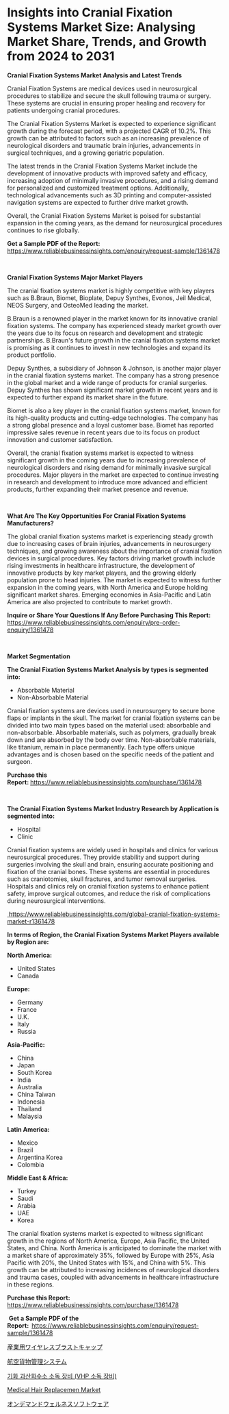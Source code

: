 <p><h1>Insights into Cranial Fixation Systems Market Size: Analysing Market Share, Trends, and Growth from 2024 to 2031</h1></p><p><strong>Cranial Fixation Systems Market Analysis and Latest Trends</strong></p>
<p><p>Cranial Fixation Systems are medical devices used in neurosurgical procedures to stabilize and secure the skull following trauma or surgery. These systems are crucial in ensuring proper healing and recovery for patients undergoing cranial procedures.</p><p>The Cranial Fixation Systems Market is expected to experience significant growth during the forecast period, with a projected CAGR of 10.2%. This growth can be attributed to factors such as an increasing prevalence of neurological disorders and traumatic brain injuries, advancements in surgical techniques, and a growing geriatric population.</p><p>The latest trends in the Cranial Fixation Systems Market include the development of innovative products with improved safety and efficacy, increasing adoption of minimally invasive procedures, and a rising demand for personalized and customized treatment options. Additionally, technological advancements such as 3D printing and computer-assisted navigation systems are expected to further drive market growth.</p><p>Overall, the Cranial Fixation Systems Market is poised for substantial expansion in the coming years, as the demand for neurosurgical procedures continues to rise globally.</p></p>
<p><strong>Get a Sample PDF of the Report:&nbsp;</strong> <a href="https://www.reliablebusinessinsights.com/enquiry/request-sample/1361478">https://www.reliablebusinessinsights.com/enquiry/request-sample/1361478</a></p>
<p>&nbsp;</p>
<p><strong>Cranial Fixation Systems Major Market Players</strong></p>
<p><p>The cranial fixation systems market is highly competitive with key players such as B.Braun, Biomet, Bioplate, Depuy Synthes, Evonos, Jeil Medical, NEOS Surgery, and OsteoMed leading the market. </p><p>B.Braun is a renowned player in the market known for its innovative cranial fixation systems. The company has experienced steady market growth over the years due to its focus on research and development and strategic partnerships. B.Braun's future growth in the cranial fixation systems market is promising as it continues to invest in new technologies and expand its product portfolio.</p><p>Depuy Synthes, a subsidiary of Johnson & Johnson, is another major player in the cranial fixation systems market. The company has a strong presence in the global market and a wide range of products for cranial surgeries. Depuy Synthes has shown significant market growth in recent years and is expected to further expand its market share in the future.</p><p>Biomet is also a key player in the cranial fixation systems market, known for its high-quality products and cutting-edge technologies. The company has a strong global presence and a loyal customer base. Biomet has reported impressive sales revenue in recent years due to its focus on product innovation and customer satisfaction.</p><p>Overall, the cranial fixation systems market is expected to witness significant growth in the coming years due to increasing prevalence of neurological disorders and rising demand for minimally invasive surgical procedures. Major players in the market are expected to continue investing in research and development to introduce more advanced and efficient products, further expanding their market presence and revenue.</p></p>
<p>&nbsp;</p>
<p><strong>What Are The Key Opportunities For Cranial Fixation Systems Manufacturers?</strong></p>
<p><p>The global cranial fixation systems market is experiencing steady growth due to increasing cases of brain injuries, advancements in neurosurgery techniques, and growing awareness about the importance of cranial fixation devices in surgical procedures. Key factors driving market growth include rising investments in healthcare infrastructure, the development of innovative products by key market players, and the growing elderly population prone to head injuries. The market is expected to witness further expansion in the coming years, with North America and Europe holding significant market shares. Emerging economies in Asia-Pacific and Latin America are also projected to contribute to market growth.</p></p>
<p><strong>Inquire or Share Your Questions If Any Before Purchasing This Report:</strong> <a href="https://www.reliablebusinessinsights.com/enquiry/pre-order-enquiry/1361478">https://www.reliablebusinessinsights.com/enquiry/pre-order-enquiry/1361478</a></p>
<p>&nbsp;</p>
<p><strong>Market Segmentation</strong></p>
<p><strong>The Cranial Fixation Systems Market Analysis by types is segmented into:</strong></p>
<p><ul><li>Absorbable Material</li><li>Non-Absorbable Material</li></ul></p>
<p><p>Cranial fixation systems are devices used in neurosurgery to secure bone flaps or implants in the skull. The market for cranial fixation systems can be divided into two main types based on the material used: absorbable and non-absorbable. Absorbable materials, such as polymers, gradually break down and are absorbed by the body over time. Non-absorbable materials, like titanium, remain in place permanently. Each type offers unique advantages and is chosen based on the specific needs of the patient and surgeon.</p></p>
<p><strong>Purchase this Report:&nbsp;</strong><a href="https://www.reliablebusinessinsights.com/purchase/1361478">https://www.reliablebusinessinsights.com/purchase/1361478</a></p>
<p>&nbsp;</p>
<p><strong>The Cranial Fixation Systems Market Industry Research by Application is segmented into:</strong></p>
<p><ul><li>Hospital</li><li>Clinic</li></ul></p>
<p><p>Cranial fixation systems are widely used in hospitals and clinics for various neurosurgical procedures. They provide stability and support during surgeries involving the skull and brain, ensuring accurate positioning and fixation of the cranial bones. These systems are essential in procedures such as craniotomies, skull fractures, and tumor removal surgeries. Hospitals and clinics rely on cranial fixation systems to enhance patient safety, improve surgical outcomes, and reduce the risk of complications during neurosurgical interventions.</p></p>
<p><a href="https://www.reliablebusinessinsights.com/global-cranial-fixation-systems-market-r1361478">&nbsp;https://www.reliablebusinessinsights.com/global-cranial-fixation-systems-market-r1361478</a></p>
<p><strong>In terms of Region, the Cranial Fixation Systems Market Players available by Region are:</strong></p>
<p>
    <p> <strong> North America: </strong>
        <ul>
            <li>United States</li>
            <li>Canada</li>
        </ul>
        </p> 
    <p> <strong> Europe: </strong>
        <ul>
            <li>Germany</li>
            <li>France</li>
            <li>U.K.</li>
            <li>Italy</li>
            <li>Russia</li>
        </ul>
        </p> 
    <p> <strong> Asia-Pacific: </strong>
        <ul>
            <li>China</li>
            <li>Japan</li>
            <li>South Korea</li>
            <li>India</li>
            <li>Australia</li>
            <li>China Taiwan</li>
            <li>Indonesia</li>
            <li>Thailand</li>
            <li>Malaysia</li>
        </ul>
        </p> 
    <p> <strong> Latin America: </strong>
        <ul>
            <li>Mexico</li>
            <li>Brazil</li>
            <li>Argentina Korea</li>
            <li>Colombia</li>
        </ul>
        </p> 
    <p> <strong> Middle East & Africa: </strong>
        <ul>
            <li>Turkey</li>
            <li>Saudi</li>
            <li>Arabia</li>
            <li>UAE</li>
            <li>Korea</li>
        </ul>
    </p>
    </p>
<p><p>The cranial fixation systems market is expected to witness significant growth in the regions of North America, Europe, Asia Pacific, the United States, and China. North America is anticipated to dominate the market with a market share of approximately 35%, followed by Europe with 25%, Asia Pacific with 20%, the United States with 15%, and China with 5%. This growth can be attributed to increasing incidences of neurological disorders and trauma cases, coupled with advancements in healthcare infrastructure in these regions.</p></p>
<p><strong>Purchase this Report: </strong><a href="https://www.reliablebusinessinsights.com/purchase/1361478">https://www.reliablebusinessinsights.com/purchase/1361478</a></p>
<p>&nbsp;<strong>Get a Sample PDF of the Report:&nbsp;&nbsp;</strong><a href="https://www.reliablebusinessinsights.com/enquiry/request-sample/1361478">https://www.reliablebusinessinsights.com/enquiry/request-sample/1361478</a></p>
<p><strong></strong></p>
<p><p><a href="https://github.com/kegley4963/Market-Research-Report-List-1/blob/main/297682189656.md">産業用ワイヤレスブラストキャップ</a></p><p><a href="https://medium.com/@darieenson678546/%E8%88%AA%E7%A9%BA%E8%B2%A8%E7%89%A9%E7%AE%A1%E7%90%86%E3%82%B7%E3%82%B9%E3%83%86%E3%83%A0%E5%B8%82%E5%A0%B4-%E5%B8%82%E5%A0%B4%E3%82%B7%E3%82%A7%E3%82%A2-%E5%B8%82%E5%A0%B4%E5%8B%95%E5%90%91-%E3%81%9D%E3%81%97%E3%81%A6%E5%B0%86%E6%9D%A5%E3%81%AE%E6%88%90%E9%95%B7%E3%82%92%E6%8E%A2%E3%82%8B-243abc2a90fc">航空貨物管理システム</a></p><p><a href="https://medium.com/@kaliwatsica/%EC%88%98%EC%86%8C%EA%B3%BC%EC%82%B0%ED%99%94%EC%88%98%EC%86%8C-%EC%A6%9D%EB%B0%9C-%EC%86%8C%EB%8F%85-%EC%9E%A5%EB%B9%84-vhp-%EC%86%8C%EB%8F%85-%EC%9E%A5%EB%B9%84-%EC%8B%9C%EC%9E%A5-%EA%B2%BD%EC%9F%81-%EB%B6%84%EC%84%9D-%EC%8B%9C%EC%9E%A5-%EB%8F%99%ED%96%A5-%EB%B0%8F-2031%EB%85%84%EA%B9%8C%EC%A7%80%EC%9D%98-%EC%98%88%EC%B8%A1-999c02867936">기화 과산화수소 소독 장비 (VHP 소독 장비)</a></p><p><a href="https://github.com/dx0328/Market-Research-Report-List-2/blob/main/medical-hair-replacemen-market.md">Medical Hair Replacemen Market</a></p><p><a href="https://medium.com/@harmonybogan1944/%E3%82%AA%E3%83%B3%E3%83%87%E3%83%9E%E3%83%B3%E3%83%89%E3%82%A6%E3%82%A7%E3%83%AB%E3%83%8D%E3%82%B9%E3%82%BD%E3%83%95%E3%83%88%E3%82%A6%E3%82%A7%E3%82%A2%E5%B8%82%E5%A0%B4-%E7%AB%B6%E4%BA%89%E5%88%86%E6%9E%90-%E5%B8%82%E5%A0%B4%E3%83%88%E3%83%AC%E3%83%B3%E3%83%89-%E3%81%8A%E3%82%88%E3%81%B32031%E5%B9%B4%E3%81%BE%E3%81%A7%E3%81%AE%E4%BA%88%E6%B8%AC-2e322477eb89">オンデマンドウェルネスソフトウェア</a></p></p>